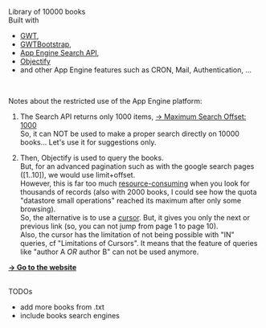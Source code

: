 <html>
<body>
<p>
Library of 10000 books<br/>
Built with 
<ul>
<li><a href="https://developers.google.com/web-toolkit/">GWT</a>, </li>
<li><a href="http://gwtbootstrap.github.com/">GWTBootstrap</a>, </li>
<li><a href="https://developers.google.com/appengine/docs/java/search/overview">App Engine Search API</a>, </li>
<li><a href="http://code.google.com/p/objectify-appengine/">Objectify</a></li>
<li>and other App Engine features such as CRON, Mail, Authentication, ...</li>
</ul>
<br/>
</p>
<p>
Notes about the restricted use of the App Engine platform:
<ol>
<li>
<p>The Search API returns only 1000 items, 
<a href="https://developers.google.com/appengine/docs/java/search/overview#Quotas">&#8594; Maximum Search Offset: 1000</a>
 <br/>
So, it can NOT be used to make a proper search directly on 10000 books... Let's use it for suggestions only.
</p>
</li>
<li>
<p>
Then, Objectify is used to query the books. <br/>
But, for an advanced pagination such as with the google search pages ([1..10]), we would use limit+offset.<br/>
However, this is far too much <a href="https://developers.google.com/appengine/articles/paging">resource-consuming</a> when you look for thousands of records (also with 2000 books, I could see how the quota "datastore small operations" reached its maximum after only some browsing).<br/>
So, the alternative is to use a <a href="https://developers.google.com/appengine/docs/java/datastore/queries#Query_Cursors">cursor</a>. But, it gives you only the next or previous link (so, you can not jump from page 1 to page 10).
<br/>Also, the cursor has the limitation of not being possible with "IN" queries, cf "Limitations of Cursors". It means that the feature of queries like "author A <i>OR</i> author B" can not be used anymore.
</p>
</li>

</ol>


<a href="http://pgu-books.appspot.com/"><strong>&#8594; Go to the website</strong></a><br/>
<br/>
</p>
<p>
TODOs<br/>
<ul>
<li>add more books from .txt</li>
<li>include books search engines</li>
</ul>
</p>
</body>
</html>
